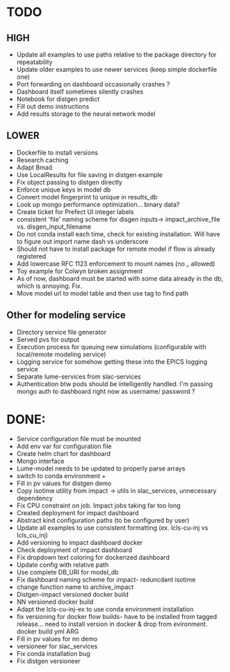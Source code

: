 # TODO

## HIGH
- Update all examples to use paths relative to the package directory for repeatability
- Update older examples to use newer services (keep simple dockerfile one)
- Port forwarding on dashboard occasionally crashes ?
- Dashboard itself sometimes silently crashes
- Notebook for distgen predict
- Fill out demo instructions
- Add results storage to the neural network model

## LOWER
- Dockerfile to install versions
- Research caching
- Adapt Bmad
- Use LocalResults for file saving in distgen example
- Fix object passing to distgen directly
- Enforce unique keys in model db
- Convert model fingerprint to unique in results_db
- Look up mongo performance optimization... binary data?
- Create ticket for Prefect UI integer labels
- consistent 'file' naming scheme for disgen inputs-> impact_archive_file vs. disgen_input_filename
- Do not conda install each time, check for existing installation. Will have to figure out import name dash vs underscore
- Should not have to install package for remote model if flow is already registered
- Add lowercase RFC 1123 enforcement to mount names (no _ allowed)
- Toy example for Colwyn broken assignment
- As of now, dashboard must be started with some data already in the db, which is annoying. Fix.
- Move model url to model table and then use tag to find path

## Other for modeling service
- Directory service file generator
- Served pvs for output
- Execution process for queuing new simulations (configurable with local/remote modeling service)
- Logging service for somehow getting these into the EPICS logging service 
- Separate lume-services from slac-services
- Authentication btw pods should be intelligently handled. I'm passing mongo auth to dashboard right now as username/ password ?

# DONE:
- Service configuration file must be mounted 
- Add env var for configuration file 
- Create helm chart for dashboard 
- Mongo interface 
- Lume-model needs to be updated to properly parse arrays 
- switch to conda environment +
- Fill in pv values for distgen demo
- Copy isotime utility from impact -> utils in slac_services, unnecessary dependency
- Fix CPU constraint on job. Impact jobs taking far too long
- Created deployment for impact dashboard
- Abstract kind configuration paths (to be configured by user)
- Update all examples to use consistent formatting (ex. lcls-cu-inj vs lcls_cu_inj)
- Add versioning to impact dashboard docker
- Check deployment of impact dashboard
- Fix dropdown text coloring for dockerized dashboard
- Update config with relative path
- Use complete DB_URI for model_db
- Fix dashboard naming scheme for impact- reduncdant isotime
- change function name to archive_impact
- Distgen-impact versioned docker build
- NN versioned docker build
- Adapt the lcls-cu-inj-ex to use conda environment installation
- fix versioning for docker flow builds- have to be installed from tagged release... need to install version in docker & drop from evironment. docker build yml ARG
- Fill in pv values for nn demo
- versioneer for slac_services 
- Fix conda installation bug 
- Fix distgen versioneer
